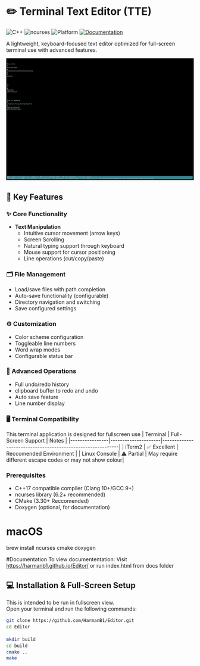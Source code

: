 # ✏️ Terminal Text Editor (TTE)

![C++](https://img.shields.io/badge/C++-17-blue.svg)
![ncurses](https://img.shields.io/badge/ncurses-6.2+-green.svg)
![Platform](https://img.shields.io/badge/Platform-macOS/Linux-lightgrey.svg)
[![Documentation](https://img.shields.io/badge/docs-doxygen-blue.svg)](https://harmanb1.github.io/Editor/)

A lightweight, keyboard-focused text editor optimized for full-screen terminal use with advanced features.

![Image of Text Editor Application](imgs/ImgEditor.png)



## 🚀 Key Features


### ✨ Core Functionality
- **Text Manipulation**
  - Intuitive cursor movement (arrow keys)
  - Screen Scrolling
  - Natural typing support through keyboard
  - Mouse support for cursor positioning
  - Line operations (cut/copy/paste)
  
### 🗂 File Management
- Load/save files with path completion
- Auto-save functionality (configurable)
- Directory navigation and switching
- Save configured settings

### ⚙️ Customization
- Color scheme configuration
- Toggleable line numbers
- Word wrap modes
- Configurable status bar

### 🔄 Advanced Operations
- Full undo/redo history
- clipboard buffer to redo and undo
- Auto save feature
- Line number display 

### 🖥 Terminal Compatibility
This terminal application is designed for fullscreen use
| Terminal       | Full-Screen Support | Notes                                                      |
|----------------|---------------------|------------------------------------------------------------|
| iTerm2         | ✅ Excellent        |   Reccomended Environment                                  |
| Linux Console  | ⚠️ Partial          |   May require different escape codes or may not show colour|

### Prerequisites
- C++17 compatible compiler (Clang 10+/GCC 9+)
- ncurses library (6.2+ recommended)
- CMake (3.30+ Reccomended)
- Doxygen (optional, for documentation)

# macOS
brew install ncurses cmake doxygen

#Documentation 
To view documententation:
Visit https://harmanb1.github.io/Editor/ or run index.html from docs folder


## 💻 Installation & Full-Screen Setup

This is intended to be run in fullscreen view.  
Open your terminal and run the following commands:

```bash
git clone https://github.com/HarmanB1/Editor.git
cd Editor

mkdir build
cd build
cmake ..
make



 